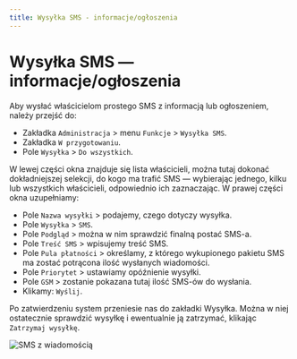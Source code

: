 ```yaml
---
title: Wysyłka SMS - informacje/ogłoszenia
---
```


# Wysyłka SMS — informacje/ogłoszenia

Aby wysłać właścicielom prostego SMS z informacją lub ogłoszeniem, należy przejść do:

- Zakładka `Administracja` > menu `Funkcje` > `Wysyłka SMS`.
- Zakładka `W przygotowaniu`.
- Pole `Wysyłka` > `Do wszystkich`.

W lewej części okna znajduje się lista właścicieli, można tutaj dokonać dokładniejszej selekcji, do kogo ma trafić SMS — wybierając jednego, kilku lub wszystkich właścicieli, odpowiednio ich zaznaczając. W prawej części okna uzupełniamy:

- Pole `Nazwa wysyłki` > podajemy, czego dotyczy wysyłka.
- Pole `Wysyłka` > `SMS`.
- Pole `Podgląd` > można w nim sprawdzić finalną postać SMS-a.
- Pole `Treść SMS` > wpisujemy treść SMS.
- Pole `Pula płatności` > określamy, z którego wykupionego pakietu SMS ma zostać potrącona ilość wysłanych wiadomości.
- Pole `Priorytet` > ustawiamy opóźnienie wysyłki.
- Pole `GSM` > zostanie pokazana tutaj ilość SMS-ów do wysłania.
- Klikamy: `Wyślij`.

Po zatwierdzeniu system przeniesie nas do zakładki Wysyłka. Można w niej ostatecznie sprawdzić wysyłkę i ewentualnie ją zatrzymać, klikając `Zatrzymaj wysyłkę`.

![SMS z wiadomością](smszawiadomienie.gif)
